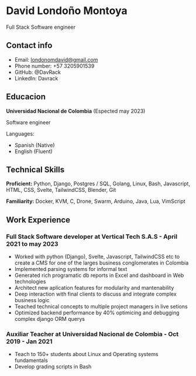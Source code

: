 # David Londoño Montoya
Full Stack Software engineer

## Contact info

+ Email: londonomdavid@gmail.com
+ Phone number: +57 3205901539
+ GitHub: @DavRack
+ LinkedIn: Davrack

## Educacion
**Universidad Nacional de Colombia** (Espected may 2023)

Software engineer

Languages:
+ Spanish (Native)
+ English (Fluent)

## Technical Skills
**Proficient:** Python, Django, Postgres / SQL, Golang, Linux, Bash, Javascript, HTML, CSS, Svelte, TailwindCSS, Blender, Git

**Familiarity:** Docker, KVM, C, Drone, Swarm, Arduino, Java, Lua, VimScript

## Work Experience

### Full Stack Software developer at Vertical Tech S.A.S - April 2021 to may 2023
+ Worked with python (Django), Svelte, Javascript, TailwindCSS etc to create a CMS for one of the larges business conglomerates in Colombia
+ Implemented parsing systems for informal text
+ Generated rich programatic db reports in Excel and dashboard in Web technologies
+ Architect new aplication features for modularity and mantenability
+ Deep interaction with final clients to discuss and integrate complex business logic
+ Teached technical concepts to multiple project managers in live setions
+ Optimized backend performance by 40% optimicing and debugging complex django ORM querys

### Auxiliar Teacher at Universidad Nacional de Colombia - Oct 2019 - Jan 2021
+ Teach to 150+ students about Linux and Operating systems fundamentals
+ Develop grading scripts in Bash


